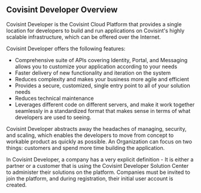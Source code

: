 ## Covisint Developer Overview

Covisint Developer is the Covisint Cloud Platform that provides a single location for developers to build and run applications on Covisint's highly scalable infrastructure, which can be offered over the Internet.

Covisint Developer offers the following features:
* Comprehensive suite of APIs covering Identity, Portal, and Messaging allows you to customize your application according to your needs
* Faster delivery of new functionality and iteration on the system
* Reduces complexity and makes your business more agile and efficient
* Provides a secure, customized, single entry point to all of your solution needs
* Reduces technical maintenance
* Leverages different code on different servers, and make it work together seamlessly in a standardized format that makes sense in terms of what developers are used to seeing.

Covisint Developer abstracts away the headaches of managing, security, and scaling, which enables the developers to move from concept to workable product as quickly as possible. An Organization can focus on two things: customers and spend more time building the application.

In Covisint Developer, a company has a very explicit definition - It is either a partner or a customer that is using the Covisint Developer Solution Center to administer their solutions on the platform. Companies must be invited to join the platform, and during registration, their initial user account is created.

